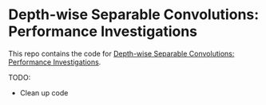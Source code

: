 # Depth-wise Separable Convolutions: Performance Investigations

This repo contains the code for [Depth-wise Separable Convolutions: Performance Investigations](https://tlkh.dev/?p=285).

TODO:

* Clean up code
